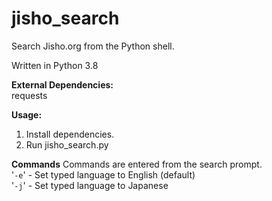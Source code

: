 # jisho_search
Search Jisho.org from the Python shell.


Written in Python 3.8  


**External Dependencies:**   
requests  


**Usage:**  
1. Install dependencies.
2. Run jisho_search.py


**Commands**
Commands are entered from the search prompt.  
'`-e`' - Set typed language to English (default)  
'`-j`' - Set typed language to Japanese
